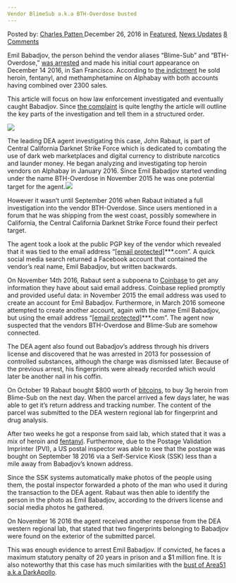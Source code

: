 ```yaml
---
Vendor BlimeSub a.k.a BTH-Overdose busted
---
```

<article class="post-listing post-17152 post type-post status-publish format-standard has-post-thumbnail hentry category-deepdot-news category-news-updates tag-aka tag-blimesub tag-bthoverdose tag-busted tag-vendor">
    <div class="post-inner">
    <p class="post-meta">
    <span>Posted by: <a href="https://www.deepdotweb.com/author/charlespatten/" title="">Charles Patten </a></span>
    <span>December 26, 2016</span>
    <span>in <a href="https://www.deepdotweb.com/category/deepdot-news/" rel="category tag">Featured</a>, <a href="https://www.deepdotweb.com/category/news-updates/" rel="category tag">News Updates</a></span>
    <span><a href="https://www.deepdotweb.com/2016/12/26/vendor-blimesub-k-bth-overdose-busted/#comments">8 Comments</a></span>
    </p>
    <div class="clear"></div>
    <div class="entry">
    <p>Emil Babadjov, the person behind the vendor aliases “Blime-Sub” and “BTH-Overdose,” <a href="https://www.justice.gov/usao-edca/pr/fentanyl-and-heroin-sold-dark-web-marketplace">was arrested</a> and made his initial court appearance on December 14 2016, in San Francisco. According to <a href="https://www.justice.gov/usao-edca/press-release/file/918816/download">the indictment</a> he sold heroin, fentanyl, and methamphetamine on Alphabay with both accounts having combined over 2300 sales.</p>
    <p>This article will focus on how law enforcement investigated and eventually caught Babadjov. Since <a href="https://www.justice.gov/usao-edca/press-release/file/918811/download">the complaint</a> is quite lengthy the article will outline the key parts of the investigation and tell them in a structured order.</p>
    <p><img class="wp-image-17157 aligncenter" src="https://www.deepdotweb.com/wp-content/uploads/2016/12/word-image-123.png" /></p>
    <p>The leading DEA agent investigating this case, John Rabaut, is part of Central California Darknet Strike Force which is dedicated to combating the use of dark web marketplaces and digital currency to distribute narcotics and launder money. He began analyzing and investigating top heroin vendors on Alphabay in January 2016. Since Emil Babadjov started vending under the name BTH-Overdose in November 2015 he was one potential target for the agent.<img class="wp-image-17156 aligncenter" src="https://www.deepdotweb.com/wp-content/uploads/2016/12/word-image-122.png" srcset="https://www.deepdotweb.com/wp-content/uploads/2016/12/word-image-122.png 600w, https://www.deepdotweb.com/wp-content/uploads/2016/12/word-image-122-300x210.png 300w" sizes="(max-width: 600px) 100vw, 600px" /></p>
    <p>However it wasn&#8217;t until September 2016 when Rabaut initiated a full investigation into the vendor BTH-Overdose. Since users mentioned in a forum that he was shipping from the west coast, possibly somewhere in California, the Central California Darknet Strike Force found their perfect target.</p>
    <p>The agent took a look at the public PGP key of the vendor which revealed that it was tied to the email address “<a href="/cdn-cgi/l/email-protection" class="__cf_email__" data-cfemail="1557747774717f7a6355">[email&#160;protected]</a>***.com”. A quick social media search returned a Facebook account that contained the vendor&#8217;s real name, Emil Babadjov, but written backwards.</p>
    <p>On November 14th 2016, Rabaut sent a subpoena to <a href="https://www.deepdotweb.com/tag/coinbase/">Coinbase</a> to get any information they have about said email address. Coinbase replied promptly and provided useful data: in November 2015 the email address was used to create an account for Emil Babadjov. Furthermore, in March 2016 someone attempted to create another account, again with the name Emil Babadjov, but using the email address &#8220;<a href="/cdn-cgi/l/email-protection" class="__cf_email__" data-cfemail="d8bab4b1b5bdabadba98">[email&#160;protected]</a>***.com&#8221;. The agent now suspected that the vendors BTH-Overdose and Blime-Sub are somehow connected.</p>
    <p>The DEA agent also found out Babadjov&#8217;s address through his drivers license and discovered that he was arrested in 2013 for possession of controlled substances, although the charge was dismissed later. Because of the previous arrest, his fingerprints were already recorded which would later be another nail in his coffin.</p>
    <p>On October 19 Rabaut bought $800 worth of <a href="https://www.deepdotweb.com/tag/bitcoin/">bitcoins</a>, to buy 3g heroin from Blime-Sub on the next day. When the parcel arrived a few days later, he was able to get it&#8217;s return address and tracking number. The content of the parcel was submitted to the DEA western regional lab for fingerprint and drug analysis.</p>
    <p>After two weeks he got a response from said lab, which stated that it was a mix of heroin and <a href="https://www.deepdotweb.com/tag/fentanyl/">fentanyl</a>. Furthermore, due to the Postage Validation Imprinter (PVI), a US postal inspector was able to see that the postage was bought on September 18 2016 via a Self-Service Kiosk (SSK) less than a mile away from Babadjov&#8217;s known address.</p>
    <p>Since the SSK systems automatically make photos of the people using them, the postal inspector forwarded a photo of the man who used it during the transaction to the DEA agent. Rabaut was then able to identify the person in the photo as Emil Babadjov, according to the drivers license and social media photos he gathered.</p>
    <p>On November 16 2016 the agent received another response from the DEA western regional lab, that stated that two fingerprints belonging to Babadjov were found on the exterior of the submitted parcel.</p>
    <p>This was enough evidence to arrest Emil Babadjov. If convicted, he faces a maximum statutory penalty of 20 years in prison and a $1 million fine. It is also noteworthy that this case has much similarities with the <a href="https://www.deepdotweb.com/2016/08/26/timeline-arrests-alphabay-vendors-area51-darkapollo/">bust of Area51 a.k.a DarkApollo</a>.</p>
    </div>
    <span style="display:none"><a href="https://www.deepdotweb.com/tag/aka/" rel="tag">aka</a> <a href="https://www.deepdotweb.com/tag/blimesub/" rel="tag">blimesub</a> <a href="https://www.deepdotweb.com/tag/bthoverdose/" rel="tag">bthoverdose</a> <a href="https://www.deepdotweb.com/tag/busted/" rel="tag">busted</a> <a href="https://www.deepdotweb.com/tag/vendor/" rel="tag">vendor</a></span> <span style="display:none" class="updated">2016-12-26</span>
    <div style="display:none" class="vcard author" itemprop="author" itemscope itemtype="http://schema.org/Person"><strong class="fn" itemprop="name"><a href="https://www.deepdotweb.com/author/charlespatten/" title="Posts by Charles Patten" rel="author">Charles Patten</a></strong></div>
    </div>
</article>


